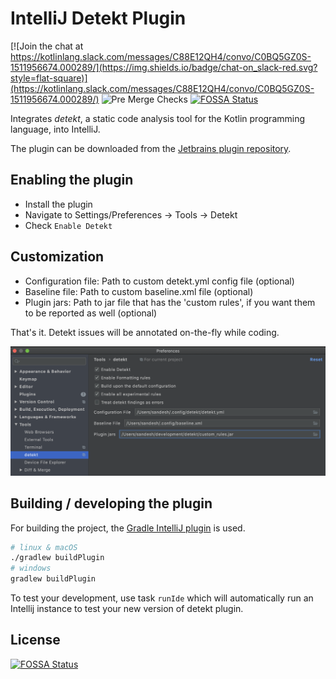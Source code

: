 # IntelliJ Detekt Plugin

[![Join the chat at https://kotlinlang.slack.com/messages/C88E12QH4/convo/C0BQ5GZ0S-1511956674.000289/](https://img.shields.io/badge/chat-on_slack-red.svg?style=flat-square)](https://kotlinlang.slack.com/messages/C88E12QH4/convo/C0BQ5GZ0S-1511956674.000289/)
![Pre Merge Checks](https://github.com/detekt/detekt-intellij-plugin/workflows/Pre%20Merge%20Checks/badge.svg)
[![FOSSA Status](https://app.fossa.io/api/projects/git%2Bgithub.com%2Farturbosch%2Fdetekt-intellij-plugin.svg?type=shield)](https://app.fossa.io/projects/git%2Bgithub.com%2Farturbosch%2Fdetekt-intellij-plugin?ref=badge_shield)

Integrates _detekt_, a static code analysis tool for the Kotlin programming language, into IntelliJ.

The plugin can be downloaded from the [Jetbrains plugin repository](https://plugins.jetbrains.com/plugin/10761-detekt).

## Enabling the plugin

- Install the plugin
- Navigate to Settings/Preferences -> Tools -> Detekt
- Check `Enable Detekt` 

## Customization
- Configuration file: Path to custom detekt.yml config file (optional)
- Baseline file: Path to custom baseline.xml file (optional)
- Plugin jars: Path to jar file that has the 'custom rules', if you want them to be reported as well (optional)

That's it. Detekt issues will be annotated on-the-fly while coding.

![detekt in action](./img/detekt.png "detekt in action")

## Building / developing the plugin

For building the project, the [Gradle IntelliJ plugin](https://github.com/JetBrains/gradle-intellij-plugin)
is used.

```bash
# linux & macOS
./gradlew buildPlugin
# windows
gradlew buildPlugin
```

To test your development, use task `runIde` which will automatically run an Intellij instance to test your new version of detekt plugin.

## License
[![FOSSA Status](https://app.fossa.io/api/projects/git%2Bgithub.com%2Farturbosch%2Fdetekt-intellij-plugin.svg?type=large)](https://app.fossa.io/projects/git%2Bgithub.com%2Farturbosch%2Fdetekt-intellij-plugin?ref=badge_large)
